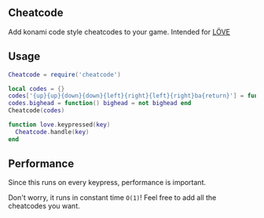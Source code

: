 ## Cheatcode
Add konami code style cheatcodes to your game. Intended for [LÖVE](https://love2d.org/)


## Usage
```lua
Cheatcode = require('cheatcode')

local codes = {}
codes['{up}{up}{down}{down}{left}{right}{left}{right}ba{return}'] = function() lives = lives + 99 end
codes.bighead = function() bighead = not bighead end
Cheatcode(codes)

function love.keypressed(key)
  Cheatcode.handle(key)
end
```

## Performance

Since this runs on every keypress, performance is important.

Don't worry, it runs in constant time `O(1)`! Feel free to add all the cheatcodes you want.

